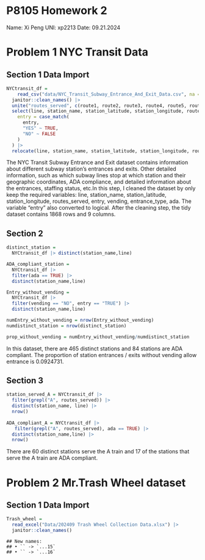 P8105 Homework 2
================

Name: Xi Peng UNI: xp2213 Date: 09.21.2024

# Problem 1 NYC Transit Data

## Section 1 Data Import

``` r
NYCtransit_df =
    read_csv("data/NYC_Transit_Subway_Entrance_And_Exit_Data.csv", na = c("NA", "", ".", " ")) |>
  janitor::clean_names() |> 
  unite("routes_served", c(route1, route2, route3, route4, route5, route6, route7, route8, route9, route10, route11), sep = ",", remove = TRUE, na.rm = TRUE) |> 
  select(line, station_name, station_latitude, station_longitude, routes_served, entry, vending, entrance_type, ada) |>  mutate(
    entry = case_match(
      entry,
      "YES" ~ TRUE,
      "NO" ~ FALSE
    )
  ) |> 
  relocate(line, station_name, station_latitude, station_longitude, routes_served, entry, vending, entrance_type, ada)
```

The NYC Transit Subway Entrance and Exit dataset contains information
about different subway station’s entrances and exits. Other detailed
information, such as which subway lines stop at which station and their
geographic coordinates, ADA compliance, and detailed information about
the entrances, staffing status, etc.In this step, I cleaned the dataset
by only keep the required variables: line, station_name,
station_latitude, station_longitude, routes_served, entry, vending,
entrance_type, ada. The variable “entry” also converted to logical.
After the cleaning step, the tidy dataset contains 1868 rows and 9
columns.

## Section 2

``` r
distinct_station =
  NYCtransit_df |> distinct(station_name,line)

ADA_compliant_station =
  NYCtransit_df |> 
  filter(ada == TRUE) |> 
  distinct(station_name,line)

Entry_without_vending = 
  NYCtransit_df |> 
  filter(vending == "NO", entry == "TRUE") |> 
  distinct(station_name,line)

numEntry_without_vending = nrow(Entry_without_vending)
numdistinct_station = nrow(distinct_station)

prop_without_vending = numEntry_without_vending/numdistinct_station
```

In this dataset, there are 465 distinct stations and 84 stations are ADA
compliant. The proportion of station entrances / exits without vending
allow entrance is 0.0924731.

## Section 3

``` r
station_served_A = NYCtransit_df |> 
  filter(grepl("A", routes_served)) |> 
  distinct(station_name, line) |> 
  nrow()
  
ADA_compliant_A = NYCtransit_df |> 
   filter(grepl("A", routes_served), ada == TRUE) |> 
  distinct(station_name,line) |> 
  nrow()
```

There are 60 distinct stations serve the A train and 17 of the stations
that serve the A train are ADA compliant.

# Problem 2 Mr.Trash Wheel dataset

## Section 1 Data Import

``` r
Trash_wheel = 
  read_excel("Data/202409 Trash Wheel Collection Data.xlsx") |> 
  janitor::clean_names()
```

    ## New names:
    ## • `` -> `...15`
    ## • `` -> `...16`
